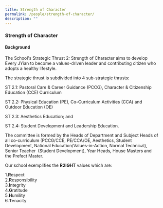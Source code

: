```yaml
---
title: Strength of Character
permalink: /people/strength-of-character/
description: ""
---
```

### **Strength of Character**
#### **Background**
The School's Strategic Thrust 2: Strength of Character aims to develop Every JYian to become a values-driven leader and contributing citizen who adopts a healthy lifestyle.

The strategic thrust is subdivided into 4 sub-strategic thrusts:

ST 2.1: Pastoral Care & Career Guidance (PCCG), Character & Citizenship Education (CCE) Curriculum

ST 2.2: Physical Education (PE), Co-Curriculum Activities (CCA) and Outdoor Education (OE)

ST 2.3: Aesthetics Education; and

ST 2.4: Student Development and Leadership Education.

The committee is formed by the Heads of Department and Subject Heads of all co-curriculum (PCCG/CCE, PE/CCA/OE, Aesthetics, Student Development, National Education/Values-in-Action, Normal Technical), Senior Teacher  (Student Development), Year Heads, House Masters and the Prefect Master.

Our school exemplifies the **R2IGHT** values which are:

1\.**R**espect<br>
2\.**R**esponsibility<br>
3\.**I**ntegrity<br>
4.**G**ratitude<br>
5.**H**umility<br>
6.**T**enacity